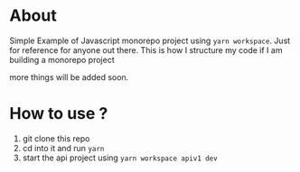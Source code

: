 # About

Simple Example of Javascript monorepo project using `yarn workspace`.
Just for reference for anyone out there.
This is how I structure my code if I am building a monorepo project

more things will be added soon.

# How to use ?

1. git clone this repo
2. cd into it and run `yarn`
3. start the api project using `yarn workspace apiv1 dev`
